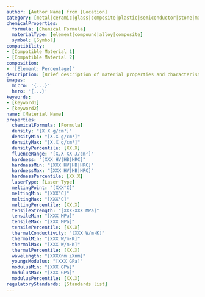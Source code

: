 ```yaml
---
author: [Author Name] from [Location]
category: [metal|ceramic|glass|composite|plastic|semiconductor|stone|masonry|wood]
chemicalProperties:
  formula: [Chemical Formula]
  materialType: [element|compound|alloy|composite]
  symbol: [Symbol]
compatibility:
- [Compatible Material 1]
- [Compatible Material 2]
composition:
- '[Element: Percentage]'
description: [Brief description of material properties and characteristics]
images:
  micro: '{...}'
  hero: '{...}'
keywords:
- [keyword1]
- [keyword2]
name: [Material Name]
properties:
  chemicalFormula: [Formula]
  density: "[X.X g/cm³]"
  densityMin: "[X.X g/cm³]"
  densityMax: "[X.X g/cm³]"
  densityPercentile: [XX.X]
  fluenceRange: "[X.X-XX J/cm²]"
  hardness: "[XXX HV|HB|HRC]"
  hardnessMin: "[XXX HV|HB|HRC]"
  hardnessMax: "[XXX HV|HB|HRC]"
  hardnessPercentile: [XX.X]
  laserType: [Laser Type]
  meltingPoint: "[XXX°C]"
  meltingMin: "[XXX°C]"
  meltingMax: "[XXX°C]"
  meltingPercentile: [XX.X]
  tensileStrength: "[XXX-XXX MPa]"
  tensileMin: "[XXX MPa]"
  tensileMax: "[XXX MPa]"
  tensilePercentile: [XX.X]
  thermalConductivity: "[XXX W/m·K]"
  thermalMin: "[XXX W/m·K]"
  thermalMax: "[XXX W/m·K]"
  thermalPercentile: [XX.X]
  wavelength: "[XXXXnm ±Xnm]"
  youngsModulus: "[XXX GPa]"
  modulusMin: "[XXX GPa]"
  modulusMax: "[XXX GPa]"
  modulusPercentile: [XX.X]
regulatoryStandards: [Standards list]
---
```

